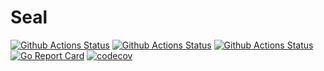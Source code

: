 # Seal

[![Github Actions Status](https://github.com/sealdb/seal/workflows/Seal%20Build/badge.svg?event=push)](https://github.com/sealdb/seal/actions?query=workflow%3A%22Seal+Build%22+event%3Apush)
[![Github Actions Status](https://github.com/sealdb/seal/workflows/Seal%20Test/badge.svg?event=push)](https://github.com/sealdb/seal/actions?query=workflow%3A%22Seal+Test%22+event%3Apush)
[![Github Actions Status](https://github.com/sealdb/seal/workflows/Seal%20Coverage/badge.svg)](https://github.com/sealdb/seal/actions?query=workflow%3A%22Seal+Coverage%22)
[![Go Report Card](https://goreportcard.com/badge/github.com/sealdb/seal)](https://goreportcard.com/report/github.com/sealdb/seal)
[![codecov](https://codecov.io/gh/sealdb/seal/branch/main/graph/badge.svg?token=F8J57BXA6O)](https://codecov.io/gh/sealdb/seal)
